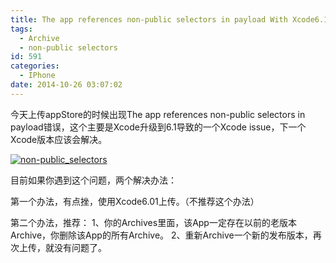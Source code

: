 ```yaml
---
title: The app references non-public selectors in payload With Xcode6.1
tags:
  - Archive
  - non-public selectors
id: 591
categories:
  - IPhone
date: 2014-10-26 03:07:02
---
```


今天上传appStore的时候出现The app references non-public selectors in payload错误，这个主要是Xcode升级到6.1导致的一个Xcode issue，下一个Xcode版本应该会解决。

[![non-public_selectors](http://www.cocos2dev.com/wp-content/uploads/2014/10/non-public_selectors.png)](http://www.cocos2dev.com/wp-content/uploads/2014/10/non-public_selectors.png)

目前如果你遇到这个问题，两个解决办法：

第一个办法，有点挫，使用Xcode6.01上传。（不推荐这个办法）

第二个办法，推荐：
1、你的Archives里面，该App一定存在以前的老版本Archive，你删除该App的所有Archive。
2、重新Archive一个新的发布版本，再次上传，就没有问题了。